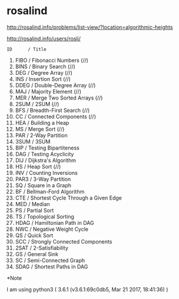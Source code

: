 # rosalind

http://rosalind.info/problems/list-view/?location=algorithmic-heights

http://rosalind.info/users/rosli/

    ID	    / Title
1)  FIBO	/ Fibonacci Numbers  (//)
2)  BINS	/ Binary Search  (//)
3)  DEG	    / Degree Array  (//)
4)  INS	    / Insertion Sort  (//)
5)  DDEG	/ Double-Degree Array  (//)
6)  MAJ	    / Majority Element  (//)
7)  MER	    / Merge Two Sorted Arrays  (//)
8)  2SUM	/ 2SUM   (//)
9)  BFS	    / Breadth-First Search  (//)
10) CC	    / Connected Components  (//)
11) HEA	    / Building a Heap
12) MS	    / Merge Sort    (//)
13) PAR	    / 2-Way Partition
14) 3SUM	/ 3SUM
15) BIP	    / Testing Bipartiteness
16) DAG	    / Testing Acyclicity
17) DIJ	    / Dijkstra's Algorithm
18) HS	    / Heap Sort (//)
19) INV	    / Counting Inversions
20) PAR3	/ 3-Way Partition
21) SQ	    / Square in a Graph
22) BF	    / Bellman-Ford Algorithm
23) CTE	    / Shortest Cycle Through a Given Edge
24) MED	    / Median
25) PS	    / Partial Sort
26) TS	    / Topological Sorting
27) HDAG	/ Hamiltonian Path in DAG
28) NWC	    / Negative Weight Cycle
29) QS	    / Quick Sort
30) SCC	    / Strongly Connected Components
31) 2SAT	/ 2-Satisfiability
32) GS	    / General Sink
33) SC	    / Semi-Connected Graph
34) SDAG	/ Shortest Paths in DAG

*Note

I am using python3 ( 3.6.1 (v3.6.1:69c0db5, Mar 21 2017, 18:41:36) )
